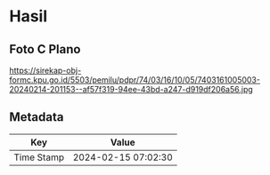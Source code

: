 # Hasil

## Foto C Plano

https://sirekap-obj-formc.kpu.go.id/5503/pemilu/pdpr/74/03/16/10/05/7403161005003-20240214-201153--af57f319-94ee-43bd-a247-d919df206a56.jpg


## Metadata

| Key        | Value               |
| ---------- | ------------------- |
| Time Stamp | 2024-02-15 07:02:30 |



